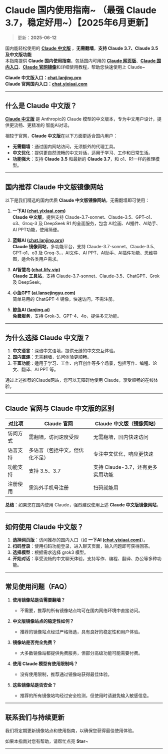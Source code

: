 # Claude 国内使用指南~ （最强 Claude 3.7，稳定好用~）【2025年6月更新】

> 更新：**2025-06-12**             

国内能轻松使用的 [**Claude 中文版**](https://chat.lanjing.pro) ，**无需翻墙**，**支持 Claude 3.7、Claude 3.5 及中文版功能**    
本指南提供 **Claude 国内使用指南**，包括国内可用的 [**Claude 网页版**](https://chat.lanjing.pro)、[**Claude 国内入口**](https://chat.xsimple.top)、[**Claude 官网镜像**](https://chat.yixiaai.com)和详细使用教程，帮助您快速使用上 Claude~

**Claude 中文版入口：[chat.lanjing.pro](https://chat.lanjing.pro)**   
**Claude 官网国内入口：[chat.yixiaai.com](https://xsimplechat.com)** 

---

## 什么是 Claude 中文版？

[**Claude 中文版**](https://chat.lanjing.pro) 是 Anthropic的 Claude 模型的中文版本，专为中文用户设计，提供更流畅、更精准的 智能AI对话。

相较于官网，**Claude 中文版**在以下方面更适合国内用户：

- **无需翻墙**：通过国内网站访问，无须额外的代理工具。
- **中文优化**：提供更自然流畅的中文对话，适用于学习、工作和日常生活。
- **功能强大**：支持 **Claude 3.5** 和最新的 **Claude 3.7**，和 o1、R1一样的推理模型。

---

## 国内推荐 Claude 中文版镜像网站

以下是我们精选的国内优质 **Claude 中文版镜像网站**，无需翻墙即可使用：

1. **一下AI ([chat.yixiaai.com](https://xsimplechat.com/))**   
   **Claude 中文版**，提供支持 Claude-3.7-sonnet、Claude-3.5、GPT-o1、o3、Groq-3 及 DeepSeek R1 的全面服务，包含 AI绘画、AI插件、AI助手、AI PPT功能，使用简便。

2. **蓝鲸AI ([chat.lanjing.pro](https://chat.lanjing.pro/))**  
   **Claude 镜像网站**，多功能平台，支持 Claude-3.7-sonnet、Claude-3.5、GPT-o1、o3 及 Groq-3，，AI文件、AI PPT、AI助手、AI插件功能、思维导图，适合各类用户需求。

3. **AI智慧岛 ([chat.lify.vip](https://chat.yixiaai.com/))**  
   **Claude 工具站**，支持 Claude-3.7-sonnet、Claude-3.5、ChatGPT、Grok 及 DeepSeek。

4. **小鱼GPT ([ai.lansejingyu.com](https://ai.lansejingyu.com/))**  
   简单易用的 ChatGPT-4 镜像，快速访问，不需注册。

5. **鲸鱼AI ([lanjing.ai](https://lanjing.pro/))**  
   **免费服务**，支持 Grok-3、GPT-4、4o，提供多元功能。


---

## 为什么选择 Claude 中文版？

1. **中文语言**：深谙中文语境，提供无缝的中文交互体验。
2. **国内直连**：无需翻墙，访问体验更顺畅。
3. **丰富功能**：适用于学习、工作、内容创作等多个场景，包括写作、编程、论文、翻译、AI PPT 等。

通过上述推荐的Claude网站，您可以无障碍地使用 Claude，享受顺畅的在线体验。

---

## Claude 官网与 Claude 中文版的区别

| 对比项              | Claude 官网                 | Claude 中文版（镜像网站）           |
|---------------------|-----------------------------|------------------------------------|
| 访问方式            | 需翻墙，访问速度受限         | 无需翻墙，国内快速访问              |
| 语言支持            | 多语言（包括中文，但优化不足）| 专注中文优化，响应更快速            |
| 功能支持            | 支持 3.5、3.7          | 支持 Claude-3.7，还有更多实用功能 |
| 注册使用            | 需海外手机号注册             | 扫码就能用          |

**总结**：如果您在国内使用 Claude，强烈建议使用上述 **Claude 中文版镜像网站**。

---

## 如何使用 Claude 中文版？

1. **选择网页版**：访问推荐的国内入口（如 **一下AI ([chat.yixiaai.com](https://chat.yixiaai.com))**）。
2. **扫码登录**：使用扫码功能登录，进入聊天页面，输入问题即可获得回答。
3. **选择模型**：根据需求选择 grok3 模型。
4. **开始对话**：享受流畅的中文聊天体验，支持写作、编程、翻译、办公等多种功能。

---

## 常见使用问题（FAQ）

1. **使用镜像站是否需要翻墙？**
   - 不需要，推荐的所有镜像站点均可在国内网络环境中直接访问。

2. **中文版镜像站点的稳定性如何？**
   - 推荐的镜像站点经过严格筛选，具有良好的稳定性和用户体验。

3. **镜像站是否完全免费？**
   - 大多数镜像站都提供免费服务，但部分高级功能可能需要付费。

4. **使用 Claude 模型有使用限制吗？**
   - 没有使用限制，推荐通过镜像站获得最佳体验。

5. **这些镜像站是否安全？**
   - 推荐的所有镜像站均经过安全检测，但使用时请避免输入敏感信息。

---

## 联系我们与持续更新

我们将定期更新镜像站点和使用指南，以确保您获得最佳使用体验。

如果本指南对您有帮助，请帮忙点亮 **Star**~

---
